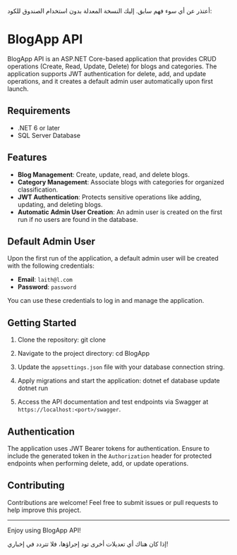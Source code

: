أعتذر عن أي سوء فهم سابق. إليك النسخة المعدلة بدون استخدام الصندوق للكود:

# **BlogApp API**

BlogApp API is an ASP.NET Core-based application that provides CRUD operations (Create, Read, Update, Delete) for blogs and categories. The application supports JWT authentication for delete, add, and update operations, and it creates a default admin user automatically upon first launch.

## **Requirements**

- .NET 6 or later
- SQL Server Database

## **Features**

- **Blog Management**: Create, update, read, and delete blogs.
- **Category Management**: Associate blogs with categories for organized classification.
- **JWT Authentication**: Protects sensitive operations like adding, updating, and deleting blogs.
- **Automatic Admin User Creation**: An admin user is created on the first run if no users are found in the database.

## **Default Admin User**

Upon the first run of the application, a default admin user will be created with the following credentials:

- **Email**: `laith@l.com`
- **Password**: `password`

You can use these credentials to log in and manage the application.

## **Getting Started**

1. Clone the repository:
   git clone <repository-url>

2. Navigate to the project directory:
   cd BlogApp

3. Update the `appsettings.json` file with your database connection string.

4. Apply migrations and start the application:
   dotnet ef database update
   dotnet run

5. Access the API documentation and test endpoints via Swagger at `https://localhost:<port>/swagger`.

## **Authentication**

The application uses JWT Bearer tokens for authentication. Ensure to include the generated token in the `Authorization` header for protected endpoints when performing delete, add, or update operations.

## **Contributing**

Contributions are welcome! Feel free to submit issues or pull requests to help improve this project.

---

Enjoy using BlogApp API!

إذا كان هناك أي تعديلات أخرى تود إجراؤها، فلا تتردد في إخباري!
